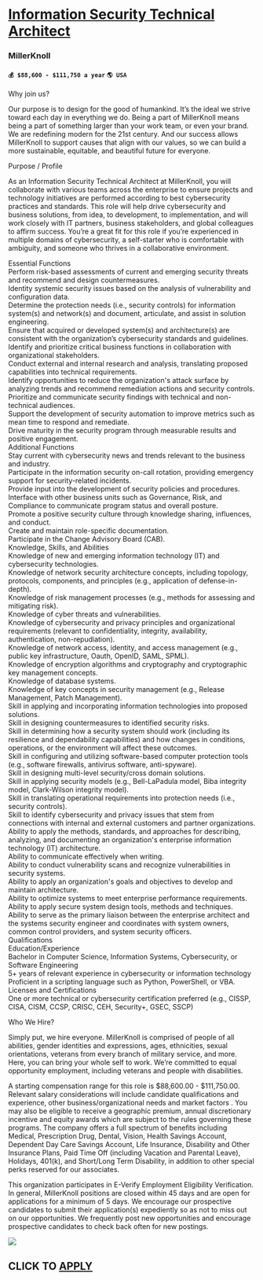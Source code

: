 # [Information Security Technical Architect](https://www.remotewlb.com/apply/information-security-technical-architect)  
### MillerKnoll  
#### `💰 $88,600 - $111,750 a year` `🌎 USA`  

Why join us?  
  
Our purpose is to design for the good of humankind. It’s the ideal we strive toward each day in everything we do. Being a part of MillerKnoll means being a part of something larger than your work team, or even your brand. We are redefining modern for the 21st century. And our success allows MillerKnoll to support causes that align with our values, so we can build a more sustainable, equitable, and beautiful future for everyone.  
  
Purpose / Profile  
  
As an Information Security Technical Architect at MillerKnoll, you will collaborate with various teams across the enterprise to ensure projects and technology initiatives are performed according to best cybersecurity practices and standards. This role will help drive cybersecurity and business solutions, from idea, to development, to implementation, and will work closely with IT partners, business stakeholders, and global colleagues to affirm success. You’re a great fit for this role if you’re experienced in multiple domains of cybersecurity, a self-starter who is comfortable with ambiguity, and someone who thrives in a collaborative environment.  
  
Essential Functions  
Perform risk-based assessments of current and emerging security threats and recommend and design countermeasures.  
Identity systemic security issues based on the analysis of vulnerability and configuration data.  
Determine the protection needs (i.e., security controls) for information system(s) and network(s) and document, articulate, and assist in solution engineering.  
Ensure that acquired or developed system(s) and architecture(s) are consistent with the organization’s cybersecurity standards and guidelines.  
Identify and prioritize critical business functions in collaboration with organizational stakeholders.  
Conduct external and internal research and analysis, translating proposed capabilities into technical requirements.  
Identify opportunities to reduce the organization's attack surface by analyzing trends and recommend remediation actions and security controls.  
Prioritize and communicate security findings with technical and non-technical audiences.  
Support the development of security automation to improve metrics such as mean time to respond and remediate.  
Drive maturity in the security program through measurable results and positive engagement.  
Additional Functions  
Stay current with cybersecurity news and trends relevant to the business and industry.  
Participate in the information security on-call rotation, providing emergency support for security-related incidents.  
Provide input into the development of security policies and procedures.  
Interface with other business units such as Governance, Risk, and Compliance to communicate program status and overall posture.  
Promote a positive security culture through knowledge sharing, influences, and conduct.  
Create and maintain role-specific documentation.  
Participate in the Change Advisory Board (CAB).  
Knowledge, Skills, and Abilities  
Knowledge of new and emerging information technology (IT) and cybersecurity technologies.  
Knowledge of network security architecture concepts, including topology, protocols, components, and principles (e.g., application of defense-in-depth).  
Knowledge of risk management processes (e.g., methods for assessing and mitigating risk).  
Knowledge of cyber threats and vulnerabilities.  
Knowledge of cybersecurity and privacy principles and organizational requirements (relevant to confidentiality, integrity, availability, authentication, non-repudiation).  
Knowledge of network access, identity, and access management (e.g., public key infrastructure, Oauth, OpenID, SAML, SPML).  
Knowledge of encryption algorithms and cryptography and cryptographic key management concepts.  
Knowledge of database systems.  
Knowledge of key concepts in security management (e.g., Release Management, Patch Management).  
Skill in applying and incorporating information technologies into proposed solutions.  
Skill in designing countermeasures to identified security risks.  
Skill in determining how a security system should work (including its resilience and dependability capabilities) and how changes in conditions, operations, or the environment will affect these outcomes.  
Skill in configuring and utilizing software-based computer protection tools (e.g., software firewalls, antivirus software, anti-spyware).  
Skill in designing multi-level security/cross domain solutions.  
Skill in applying security models (e.g., Bell-LaPadula model, Biba integrity model, Clark-Wilson integrity model).  
Skill in translating operational requirements into protection needs (i.e., security controls).  
Skill to identify cybersecurity and privacy issues that stem from connections with internal and external customers and partner organizations.  
Ability to apply the methods, standards, and approaches for describing, analyzing, and documenting an organization's enterprise information technology (IT) architecture.  
Ability to communicate effectively when writing.  
Ability to conduct vulnerability scans and recognize vulnerabilities in security systems.  
Ability to apply an organization's goals and objectives to develop and maintain architecture.  
Ability to optimize systems to meet enterprise performance requirements.  
Ability to apply secure system design tools, methods and techniques.  
Ability to serve as the primary liaison between the enterprise architect and the systems security engineer and coordinates with system owners, common control providers, and system security officers.  
Qualifications  
Education/Experience  
Bachelor in Computer Science, Information Systems, Cybersecurity, or Software Engineering  
5+ years of relevant experience in cybersecurity or information technology  
Proficient in a scripting language such as Python, PowerShell, or VBA.  
Licenses and Certifications  
One or more technical or cybersecurity certification preferred (e.g., CISSP, CISA, CISM, CCSP, CRISC, CEH, Security+, GSEC, SSCP)  
  
Who We Hire?  
  
Simply put, we hire everyone. MillerKnoll is comprised of people of all abilities, gender identities and expressions, ages, ethnicities, sexual orientations, veterans from every branch of military service, and more. Here, you can bring your whole self to work. We’re committed to equal opportunity employment, including veterans and people with disabilities.  
  
A starting compensation range for this role is $88,600.00 - $111,750.00. Relevant salary considerations will include candidate qualifications and experience, other business/organizational needs and market factors . You may also be eligible to receive a geographic premium, annual discretionary incentive and equity awards which are subject to the rules governing these programs. The company offers a full spectrum of benefits including Medical, Prescription Drug, Dental, Vision, Health Savings Account, Dependent Day Care Savings Account, Life Insurance, Disability and Other Insurance Plans, Paid Time Off (including Vacation and Parental Leave), Holidays, 401(k), and Short/Long Term Disability, in addition to other special perks reserved for our associates.  
  
This organization participates in E-Verify Employment Eligibility Verification. In general, MillerKnoll positions are closed within 45 days and are open for applications for a minimum of 5 days. We encourage our prospective candidates to submit their application(s) expediently so as not to miss out on our opportunities. We frequently post new opportunities and encourage prospective candidates to check back often for new postings.

![](https://remotive.com/job/track/1899341/blank.gif?source=public_api)  
## CLICK TO [APPLY](https://www.remotewlb.com/apply/information-security-technical-architect)

